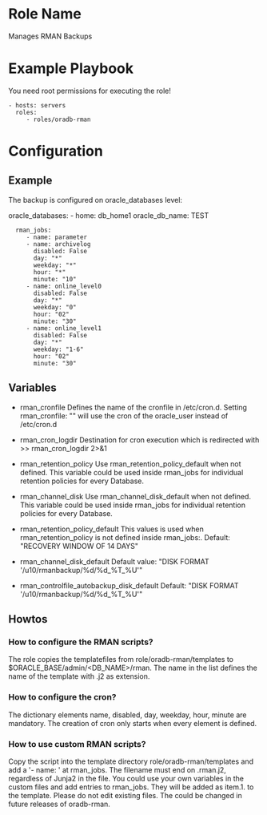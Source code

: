 # Role Name

Manages RMAN Backups

# Example Playbook

You need root permissions for executing the role!

    - hosts: servers
      roles:
         - roles/oradb-rman

# Configuration

## Example

The backup is configured on oracle_databases level:

  oracle_databases:
    - home: db_home1
      oracle_db_name: TEST

      rman_jobs:
         - name: parameter
         - name: archivelog
           disabled: False
           day: "*"
           weekday: "*"
           hour: "*"
           minute: "10"
         - name: online_level0
           disabled: False
           day: "*"
           weekday: "0"
           hour: "02"
           minute: "30"
         - name: online_level1
           disabled: False
           day: "*"
           weekday: "1-6"
           hour: "02"
           minute: "30"

## Variables
* rman_cronfile
Defines the name of the cronfile in /etc/cron.d. Setting rman_cronfile: "" will use the cron of the oracle_user instead of /etc/cron.d

* rman_cron_logdir
Destination for cron execution which is redirected with >> rman_cron_logdir 2>&1

* rman_retention_policy
Use rman_retention_policy_default when not defined. This variable could be used inside rman_jobs for individual retention policies for every Database.

* rman_channel_disk
Use rman_channel_disk_default when not defined. This variable could be used inside rman_jobs for individual retention policies for every
 Database.

* rman_retention_policy_default
This values is used when rman_retention_policy is not defined inside rman_jobs:.
Default: "RECOVERY WINDOW OF 14 DAYS"

* rman_channel_disk_default
Default value: "DISK FORMAT   '/u10/rmanbackup/%d/%d_%T_%U'"

* rman_controlfile_autobackup_disk_default
Default: "DISK FORMAT   '/u10/rmanbackup/%d/%d_%T_%U'"

## Howtos
### How to configure the RMAN scripts?
The role copies the templatefiles from role/oradb-rman/templates to $ORACLE_BASE/admin/<DB_NAME>/rman. The name in the list defines the name of the template with .j2 as extension.
	
### How to configure the cron?

The dictionary elements name, disabled, day, weekday, hour, minute are mandatory. The creation of cron only starts when every element is defined.

### How to use custom RMAN scripts?
Copy the script into the template directory role/oradb-rman/templates and add a '- name: <filename>' at rman_jobs. The filename must end on .rman.j2, regardless of Junja2 in the file. You could use your own variables in the custom files and add entries to rman_jobs. They will be added as item.1.<dictionaryelement> to the template.
Please do not edit existing files. The could be changed in future releases of oradb-rman.

